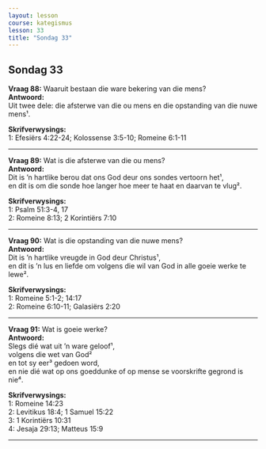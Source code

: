 ```yaml
---
layout: lesson
course: kategismus
lesson: 33
title: "Sondag 33"
---
```


## Sondag 33

**Vraag 88:** Waaruit bestaan die ware bekering van die mens?  
**Antwoord:**  
Uit twee dele: die afsterwe van die ou mens en die opstanding van die nuwe mens¹.

**Skrifverwysings:**  
1: Efesiërs 4:22-24; Kolossense 3:5-10; Romeine 6:1-11

---

**Vraag 89:** Wat is die afsterwe van die ou mens?  
**Antwoord:**  
Dit is ’n hartlike berou dat ons God deur ons sondes vertoorn het¹,  
en dit is om die sonde hoe langer hoe meer te haat en daarvan te vlug².

**Skrifverwysings:**  
1: Psalm 51:3-4, 17  
2: Romeine 8:13; 2 Korintiërs 7:10

---

**Vraag 90:** Wat is die opstanding van die nuwe mens?  
**Antwoord:**  
Dit is ’n hartlike vreugde in God deur Christus¹,  
en dit is ’n lus en liefde om volgens die wil van God in alle goeie werke te lewe².

**Skrifverwysings:**  
1: Romeine 5:1-2; 14:17  
2: Romeine 6:10-11; Galasiërs 2:20

---

**Vraag 91:** Wat is goeie werke?  
**Antwoord:**  
Slegs dié wat uit ’n ware geloof¹,  
volgens die wet van God²  
en tot sy eer³ gedoen word,  
en nie dié wat op ons goeddunke of op mense se voorskrifte gegrond is nie⁴.

**Skrifverwysings:**  
1: Romeine 14:23  
2: Levitikus 18:4; 1 Samuel 15:22  
3: 1 Korintiërs 10:31  
4: Jesaja 29:13; Matteus 15:9

---